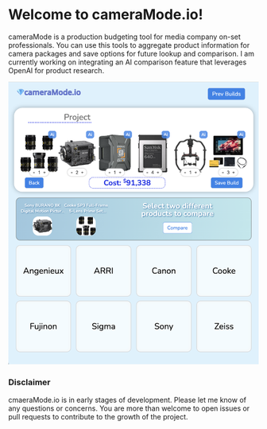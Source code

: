 # Welcome to cameraMode.io!

cameraMode is a production budgeting tool for media company on-set professionals. You can use this tools to aggregate product information for camera packages and save options for future lookup and comparison. I am currently working on integrating an AI comparison feature that leverages OpenAI for product research.

<img src="https://github.com/jake-gibson/camera-builder-project/blob/main/src/assets/cameraMode.png">

### Disclaimer
cmaeraMode.io is in early stages of development. Please let me know of any questions or concerns. You are more than welcome to open issues or pull requests to contribute to the growth of the project. 
